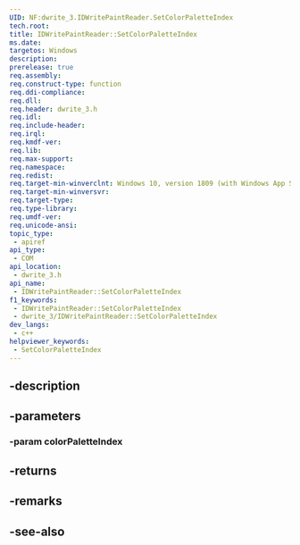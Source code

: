 ```yaml
---
UID: NF:dwrite_3.IDWritePaintReader.SetColorPaletteIndex
tech.root: 
title: IDWritePaintReader::SetColorPaletteIndex
ms.date: 
targetos: Windows
description: 
prerelease: true
req.assembly: 
req.construct-type: function
req.ddi-compliance: 
req.dll: 
req.header: dwrite_3.h
req.idl: 
req.include-header: 
req.irql: 
req.kmdf-ver: 
req.lib: 
req.max-support: 
req.namespace: 
req.redist: 
req.target-min-winverclnt: Windows 10, version 1809 (with Windows App SDK 1.2 Preview 1 or later)
req.target-min-winversvr: 
req.target-type: 
req.type-library: 
req.umdf-ver: 
req.unicode-ansi: 
topic_type:
 - apiref
api_type:
 - COM
api_location:
 - dwrite_3.h
api_name:
 - IDWritePaintReader::SetColorPaletteIndex
f1_keywords:
 - IDWritePaintReader::SetColorPaletteIndex
 - dwrite_3/IDWritePaintReader::SetColorPaletteIndex
dev_langs:
 - c++
helpviewer_keywords:
 - SetColorPaletteIndex
---
```


## -description

## -parameters

### -param colorPaletteIndex

## -returns

## -remarks

## -see-also

